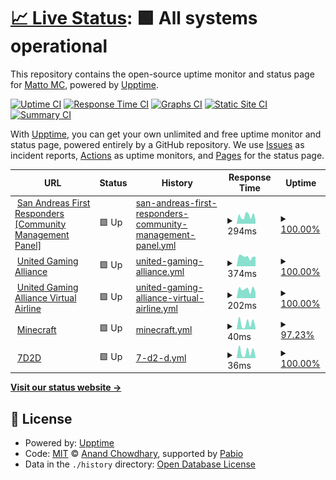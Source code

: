 # [📈 Live Status](https://status.unitedgamingalliance.com): <!--live status--> **🟩 All systems operational**

This repository contains the open-source uptime monitor and status page for [Matto MC](mgmc.au), powered by [Upptime](https://github.com/upptime/upptime).

[![Uptime CI](https://github.com/mattomc/ugaupptime/workflows/Uptime%20CI/badge.svg)](https://github.com/mattomc/ugaupptime/actions?query=workflow%3A%22Uptime+CI%22)
[![Response Time CI](https://github.com/mattomc/ugaupptime/workflows/Response%20Time%20CI/badge.svg)](https://github.com/mattomc/ugaupptime/actions?query=workflow%3A%22Response+Time+CI%22)
[![Graphs CI](https://github.com/mattomc/ugaupptime/workflows/Graphs%20CI/badge.svg)](https://github.com/mattomc/ugaupptime/actions?query=workflow%3A%22Graphs+CI%22)
[![Static Site CI](https://github.com/mattomc/ugaupptime/workflows/Static%20Site%20CI/badge.svg)](https://github.com/mattomc/ugaupptime/actions?query=workflow%3A%22Static+Site+CI%22)
[![Summary CI](https://github.com/mattomc/ugaupptime/workflows/Summary%20CI/badge.svg)](https://github.com/mattomc/ugaupptime/actions?query=workflow%3A%22Summary+CI%22)

With [Upptime](https://upptime.js.org), you can get your own unlimited and free uptime monitor and status page, powered entirely by a GitHub repository. We use [Issues](https://github.com/mattomc/ugaupptime/issues) as incident reports, [Actions](https://github.com/mattomc/ugaupptime/actions) as uptime monitors, and [Pages](https://status.unitedgamingalliance.com) for the status page.

<!--start: status pages-->
<!-- This summary is generated by Upptime (https://github.com/upptime/upptime) -->
<!-- Do not edit this manually, your changes will be overwritten -->
<!-- prettier-ignore -->
| URL | Status | History | Response Time | Uptime |
| --- | ------ | ------- | ------------- | ------ |
| <img alt="" src="https://icons.duckduckgo.com/ip3/cms.safrgaming.com.ico" height="13"> [San Andreas First Responders [Community Management Panel]](https://cms.safrgaming.com) | 🟩 Up | [san-andreas-first-responders-community-management-panel.yml](https://github.com/mattomc/ugaupptime/commits/HEAD/history/san-andreas-first-responders-community-management-panel.yml) | <details><summary><img alt="Response time graph" src="./graphs/san-andreas-first-responders-community-management-panel/response-time-week.png" height="20"> 294ms</summary><br><a href="https://status.unitedgamingalliance.com/history/san-andreas-first-responders-community-management-panel"><img alt="Response time 267" src="https://img.shields.io/endpoint?url=https%3A%2F%2Fraw.githubusercontent.com%2Fmattomc%2Fugaupptime%2FHEAD%2Fapi%2Fsan-andreas-first-responders-community-management-panel%2Fresponse-time.json"></a><br><a href="https://status.unitedgamingalliance.com/history/san-andreas-first-responders-community-management-panel"><img alt="24-hour response time 139" src="https://img.shields.io/endpoint?url=https%3A%2F%2Fraw.githubusercontent.com%2Fmattomc%2Fugaupptime%2FHEAD%2Fapi%2Fsan-andreas-first-responders-community-management-panel%2Fresponse-time-day.json"></a><br><a href="https://status.unitedgamingalliance.com/history/san-andreas-first-responders-community-management-panel"><img alt="7-day response time 294" src="https://img.shields.io/endpoint?url=https%3A%2F%2Fraw.githubusercontent.com%2Fmattomc%2Fugaupptime%2FHEAD%2Fapi%2Fsan-andreas-first-responders-community-management-panel%2Fresponse-time-week.json"></a><br><a href="https://status.unitedgamingalliance.com/history/san-andreas-first-responders-community-management-panel"><img alt="30-day response time 267" src="https://img.shields.io/endpoint?url=https%3A%2F%2Fraw.githubusercontent.com%2Fmattomc%2Fugaupptime%2FHEAD%2Fapi%2Fsan-andreas-first-responders-community-management-panel%2Fresponse-time-month.json"></a><br><a href="https://status.unitedgamingalliance.com/history/san-andreas-first-responders-community-management-panel"><img alt="1-year response time 267" src="https://img.shields.io/endpoint?url=https%3A%2F%2Fraw.githubusercontent.com%2Fmattomc%2Fugaupptime%2FHEAD%2Fapi%2Fsan-andreas-first-responders-community-management-panel%2Fresponse-time-year.json"></a></details> | <details><summary><a href="https://status.unitedgamingalliance.com/history/san-andreas-first-responders-community-management-panel">100.00%</a></summary><a href="https://status.unitedgamingalliance.com/history/san-andreas-first-responders-community-management-panel"><img alt="All-time uptime 100.00%" src="https://img.shields.io/endpoint?url=https%3A%2F%2Fraw.githubusercontent.com%2Fmattomc%2Fugaupptime%2FHEAD%2Fapi%2Fsan-andreas-first-responders-community-management-panel%2Fuptime.json"></a><br><a href="https://status.unitedgamingalliance.com/history/san-andreas-first-responders-community-management-panel"><img alt="24-hour uptime 100.00%" src="https://img.shields.io/endpoint?url=https%3A%2F%2Fraw.githubusercontent.com%2Fmattomc%2Fugaupptime%2FHEAD%2Fapi%2Fsan-andreas-first-responders-community-management-panel%2Fuptime-day.json"></a><br><a href="https://status.unitedgamingalliance.com/history/san-andreas-first-responders-community-management-panel"><img alt="7-day uptime 100.00%" src="https://img.shields.io/endpoint?url=https%3A%2F%2Fraw.githubusercontent.com%2Fmattomc%2Fugaupptime%2FHEAD%2Fapi%2Fsan-andreas-first-responders-community-management-panel%2Fuptime-week.json"></a><br><a href="https://status.unitedgamingalliance.com/history/san-andreas-first-responders-community-management-panel"><img alt="30-day uptime 100.00%" src="https://img.shields.io/endpoint?url=https%3A%2F%2Fraw.githubusercontent.com%2Fmattomc%2Fugaupptime%2FHEAD%2Fapi%2Fsan-andreas-first-responders-community-management-panel%2Fuptime-month.json"></a><br><a href="https://status.unitedgamingalliance.com/history/san-andreas-first-responders-community-management-panel"><img alt="1-year uptime 100.00%" src="https://img.shields.io/endpoint?url=https%3A%2F%2Fraw.githubusercontent.com%2Fmattomc%2Fugaupptime%2FHEAD%2Fapi%2Fsan-andreas-first-responders-community-management-panel%2Fuptime-year.json"></a></details>
| <img alt="" src="https://icons.duckduckgo.com/ip3/forum.unitedgamingalliance.com.ico" height="13"> [United Gaming Alliance](https://forum.unitedgamingalliance.com) | 🟩 Up | [united-gaming-alliance.yml](https://github.com/mattomc/ugaupptime/commits/HEAD/history/united-gaming-alliance.yml) | <details><summary><img alt="Response time graph" src="./graphs/united-gaming-alliance/response-time-week.png" height="20"> 374ms</summary><br><a href="https://status.unitedgamingalliance.com/history/united-gaming-alliance"><img alt="Response time 360" src="https://img.shields.io/endpoint?url=https%3A%2F%2Fraw.githubusercontent.com%2Fmattomc%2Fugaupptime%2FHEAD%2Fapi%2Funited-gaming-alliance%2Fresponse-time.json"></a><br><a href="https://status.unitedgamingalliance.com/history/united-gaming-alliance"><img alt="24-hour response time 369" src="https://img.shields.io/endpoint?url=https%3A%2F%2Fraw.githubusercontent.com%2Fmattomc%2Fugaupptime%2FHEAD%2Fapi%2Funited-gaming-alliance%2Fresponse-time-day.json"></a><br><a href="https://status.unitedgamingalliance.com/history/united-gaming-alliance"><img alt="7-day response time 374" src="https://img.shields.io/endpoint?url=https%3A%2F%2Fraw.githubusercontent.com%2Fmattomc%2Fugaupptime%2FHEAD%2Fapi%2Funited-gaming-alliance%2Fresponse-time-week.json"></a><br><a href="https://status.unitedgamingalliance.com/history/united-gaming-alliance"><img alt="30-day response time 360" src="https://img.shields.io/endpoint?url=https%3A%2F%2Fraw.githubusercontent.com%2Fmattomc%2Fugaupptime%2FHEAD%2Fapi%2Funited-gaming-alliance%2Fresponse-time-month.json"></a><br><a href="https://status.unitedgamingalliance.com/history/united-gaming-alliance"><img alt="1-year response time 360" src="https://img.shields.io/endpoint?url=https%3A%2F%2Fraw.githubusercontent.com%2Fmattomc%2Fugaupptime%2FHEAD%2Fapi%2Funited-gaming-alliance%2Fresponse-time-year.json"></a></details> | <details><summary><a href="https://status.unitedgamingalliance.com/history/united-gaming-alliance">100.00%</a></summary><a href="https://status.unitedgamingalliance.com/history/united-gaming-alliance"><img alt="All-time uptime 100.00%" src="https://img.shields.io/endpoint?url=https%3A%2F%2Fraw.githubusercontent.com%2Fmattomc%2Fugaupptime%2FHEAD%2Fapi%2Funited-gaming-alliance%2Fuptime.json"></a><br><a href="https://status.unitedgamingalliance.com/history/united-gaming-alliance"><img alt="24-hour uptime 100.00%" src="https://img.shields.io/endpoint?url=https%3A%2F%2Fraw.githubusercontent.com%2Fmattomc%2Fugaupptime%2FHEAD%2Fapi%2Funited-gaming-alliance%2Fuptime-day.json"></a><br><a href="https://status.unitedgamingalliance.com/history/united-gaming-alliance"><img alt="7-day uptime 100.00%" src="https://img.shields.io/endpoint?url=https%3A%2F%2Fraw.githubusercontent.com%2Fmattomc%2Fugaupptime%2FHEAD%2Fapi%2Funited-gaming-alliance%2Fuptime-week.json"></a><br><a href="https://status.unitedgamingalliance.com/history/united-gaming-alliance"><img alt="30-day uptime 100.00%" src="https://img.shields.io/endpoint?url=https%3A%2F%2Fraw.githubusercontent.com%2Fmattomc%2Fugaupptime%2FHEAD%2Fapi%2Funited-gaming-alliance%2Fuptime-month.json"></a><br><a href="https://status.unitedgamingalliance.com/history/united-gaming-alliance"><img alt="1-year uptime 100.00%" src="https://img.shields.io/endpoint?url=https%3A%2F%2Fraw.githubusercontent.com%2Fmattomc%2Fugaupptime%2FHEAD%2Fapi%2Funited-gaming-alliance%2Fuptime-year.json"></a></details>
| <img alt="" src="https://icons.duckduckgo.com/ip3/va.unitedgamingalliance.com.ico" height="13"> [United Gaming Alliance Virtual Airline](https://va.unitedgamingalliance.com) | 🟩 Up | [united-gaming-alliance-virtual-airline.yml](https://github.com/mattomc/ugaupptime/commits/HEAD/history/united-gaming-alliance-virtual-airline.yml) | <details><summary><img alt="Response time graph" src="./graphs/united-gaming-alliance-virtual-airline/response-time-week.png" height="20"> 202ms</summary><br><a href="https://status.unitedgamingalliance.com/history/united-gaming-alliance-virtual-airline"><img alt="Response time 190" src="https://img.shields.io/endpoint?url=https%3A%2F%2Fraw.githubusercontent.com%2Fmattomc%2Fugaupptime%2FHEAD%2Fapi%2Funited-gaming-alliance-virtual-airline%2Fresponse-time.json"></a><br><a href="https://status.unitedgamingalliance.com/history/united-gaming-alliance-virtual-airline"><img alt="24-hour response time 143" src="https://img.shields.io/endpoint?url=https%3A%2F%2Fraw.githubusercontent.com%2Fmattomc%2Fugaupptime%2FHEAD%2Fapi%2Funited-gaming-alliance-virtual-airline%2Fresponse-time-day.json"></a><br><a href="https://status.unitedgamingalliance.com/history/united-gaming-alliance-virtual-airline"><img alt="7-day response time 202" src="https://img.shields.io/endpoint?url=https%3A%2F%2Fraw.githubusercontent.com%2Fmattomc%2Fugaupptime%2FHEAD%2Fapi%2Funited-gaming-alliance-virtual-airline%2Fresponse-time-week.json"></a><br><a href="https://status.unitedgamingalliance.com/history/united-gaming-alliance-virtual-airline"><img alt="30-day response time 190" src="https://img.shields.io/endpoint?url=https%3A%2F%2Fraw.githubusercontent.com%2Fmattomc%2Fugaupptime%2FHEAD%2Fapi%2Funited-gaming-alliance-virtual-airline%2Fresponse-time-month.json"></a><br><a href="https://status.unitedgamingalliance.com/history/united-gaming-alliance-virtual-airline"><img alt="1-year response time 190" src="https://img.shields.io/endpoint?url=https%3A%2F%2Fraw.githubusercontent.com%2Fmattomc%2Fugaupptime%2FHEAD%2Fapi%2Funited-gaming-alliance-virtual-airline%2Fresponse-time-year.json"></a></details> | <details><summary><a href="https://status.unitedgamingalliance.com/history/united-gaming-alliance-virtual-airline">100.00%</a></summary><a href="https://status.unitedgamingalliance.com/history/united-gaming-alliance-virtual-airline"><img alt="All-time uptime 100.00%" src="https://img.shields.io/endpoint?url=https%3A%2F%2Fraw.githubusercontent.com%2Fmattomc%2Fugaupptime%2FHEAD%2Fapi%2Funited-gaming-alliance-virtual-airline%2Fuptime.json"></a><br><a href="https://status.unitedgamingalliance.com/history/united-gaming-alliance-virtual-airline"><img alt="24-hour uptime 100.00%" src="https://img.shields.io/endpoint?url=https%3A%2F%2Fraw.githubusercontent.com%2Fmattomc%2Fugaupptime%2FHEAD%2Fapi%2Funited-gaming-alliance-virtual-airline%2Fuptime-day.json"></a><br><a href="https://status.unitedgamingalliance.com/history/united-gaming-alliance-virtual-airline"><img alt="7-day uptime 100.00%" src="https://img.shields.io/endpoint?url=https%3A%2F%2Fraw.githubusercontent.com%2Fmattomc%2Fugaupptime%2FHEAD%2Fapi%2Funited-gaming-alliance-virtual-airline%2Fuptime-week.json"></a><br><a href="https://status.unitedgamingalliance.com/history/united-gaming-alliance-virtual-airline"><img alt="30-day uptime 100.00%" src="https://img.shields.io/endpoint?url=https%3A%2F%2Fraw.githubusercontent.com%2Fmattomc%2Fugaupptime%2FHEAD%2Fapi%2Funited-gaming-alliance-virtual-airline%2Fuptime-month.json"></a><br><a href="https://status.unitedgamingalliance.com/history/united-gaming-alliance-virtual-airline"><img alt="1-year uptime 100.00%" src="https://img.shields.io/endpoint?url=https%3A%2F%2Fraw.githubusercontent.com%2Fmattomc%2Fugaupptime%2FHEAD%2Fapi%2Funited-gaming-alliance-virtual-airline%2Fuptime-year.json"></a></details>
| <img alt="" src="https://icons.duckduckgo.com/ip3/null.ico" height="13"> [Minecraft](149.28.42.129) | 🟩 Up | [minecraft.yml](https://github.com/mattomc/ugaupptime/commits/HEAD/history/minecraft.yml) | <details><summary><img alt="Response time graph" src="./graphs/minecraft/response-time-week.png" height="20"> 40ms</summary><br><a href="https://status.unitedgamingalliance.com/history/minecraft"><img alt="Response time 42" src="https://img.shields.io/endpoint?url=https%3A%2F%2Fraw.githubusercontent.com%2Fmattomc%2Fugaupptime%2FHEAD%2Fapi%2Fminecraft%2Fresponse-time.json"></a><br><a href="https://status.unitedgamingalliance.com/history/minecraft"><img alt="24-hour response time 43" src="https://img.shields.io/endpoint?url=https%3A%2F%2Fraw.githubusercontent.com%2Fmattomc%2Fugaupptime%2FHEAD%2Fapi%2Fminecraft%2Fresponse-time-day.json"></a><br><a href="https://status.unitedgamingalliance.com/history/minecraft"><img alt="7-day response time 40" src="https://img.shields.io/endpoint?url=https%3A%2F%2Fraw.githubusercontent.com%2Fmattomc%2Fugaupptime%2FHEAD%2Fapi%2Fminecraft%2Fresponse-time-week.json"></a><br><a href="https://status.unitedgamingalliance.com/history/minecraft"><img alt="30-day response time 42" src="https://img.shields.io/endpoint?url=https%3A%2F%2Fraw.githubusercontent.com%2Fmattomc%2Fugaupptime%2FHEAD%2Fapi%2Fminecraft%2Fresponse-time-month.json"></a><br><a href="https://status.unitedgamingalliance.com/history/minecraft"><img alt="1-year response time 42" src="https://img.shields.io/endpoint?url=https%3A%2F%2Fraw.githubusercontent.com%2Fmattomc%2Fugaupptime%2FHEAD%2Fapi%2Fminecraft%2Fresponse-time-year.json"></a></details> | <details><summary><a href="https://status.unitedgamingalliance.com/history/minecraft">97.23%</a></summary><a href="https://status.unitedgamingalliance.com/history/minecraft"><img alt="All-time uptime 98.72%" src="https://img.shields.io/endpoint?url=https%3A%2F%2Fraw.githubusercontent.com%2Fmattomc%2Fugaupptime%2FHEAD%2Fapi%2Fminecraft%2Fuptime.json"></a><br><a href="https://status.unitedgamingalliance.com/history/minecraft"><img alt="24-hour uptime 80.62%" src="https://img.shields.io/endpoint?url=https%3A%2F%2Fraw.githubusercontent.com%2Fmattomc%2Fugaupptime%2FHEAD%2Fapi%2Fminecraft%2Fuptime-day.json"></a><br><a href="https://status.unitedgamingalliance.com/history/minecraft"><img alt="7-day uptime 97.23%" src="https://img.shields.io/endpoint?url=https%3A%2F%2Fraw.githubusercontent.com%2Fmattomc%2Fugaupptime%2FHEAD%2Fapi%2Fminecraft%2Fuptime-week.json"></a><br><a href="https://status.unitedgamingalliance.com/history/minecraft"><img alt="30-day uptime 98.72%" src="https://img.shields.io/endpoint?url=https%3A%2F%2Fraw.githubusercontent.com%2Fmattomc%2Fugaupptime%2FHEAD%2Fapi%2Fminecraft%2Fuptime-month.json"></a><br><a href="https://status.unitedgamingalliance.com/history/minecraft"><img alt="1-year uptime 98.72%" src="https://img.shields.io/endpoint?url=https%3A%2F%2Fraw.githubusercontent.com%2Fmattomc%2Fugaupptime%2FHEAD%2Fapi%2Fminecraft%2Fuptime-year.json"></a></details>
| <img alt="" src="https://icons.duckduckgo.com/ip3/null.ico" height="13"> [7D2D](149.28.42.129) | 🟩 Up | [7-d2-d.yml](https://github.com/mattomc/ugaupptime/commits/HEAD/history/7-d2-d.yml) | <details><summary><img alt="Response time graph" src="./graphs/7-d2-d/response-time-week.png" height="20"> 36ms</summary><br><a href="https://status.unitedgamingalliance.com/history/7-d2-d"><img alt="Response time 38" src="https://img.shields.io/endpoint?url=https%3A%2F%2Fraw.githubusercontent.com%2Fmattomc%2Fugaupptime%2FHEAD%2Fapi%2F7-d2-d%2Fresponse-time.json"></a><br><a href="https://status.unitedgamingalliance.com/history/7-d2-d"><img alt="24-hour response time 9" src="https://img.shields.io/endpoint?url=https%3A%2F%2Fraw.githubusercontent.com%2Fmattomc%2Fugaupptime%2FHEAD%2Fapi%2F7-d2-d%2Fresponse-time-day.json"></a><br><a href="https://status.unitedgamingalliance.com/history/7-d2-d"><img alt="7-day response time 36" src="https://img.shields.io/endpoint?url=https%3A%2F%2Fraw.githubusercontent.com%2Fmattomc%2Fugaupptime%2FHEAD%2Fapi%2F7-d2-d%2Fresponse-time-week.json"></a><br><a href="https://status.unitedgamingalliance.com/history/7-d2-d"><img alt="30-day response time 38" src="https://img.shields.io/endpoint?url=https%3A%2F%2Fraw.githubusercontent.com%2Fmattomc%2Fugaupptime%2FHEAD%2Fapi%2F7-d2-d%2Fresponse-time-month.json"></a><br><a href="https://status.unitedgamingalliance.com/history/7-d2-d"><img alt="1-year response time 38" src="https://img.shields.io/endpoint?url=https%3A%2F%2Fraw.githubusercontent.com%2Fmattomc%2Fugaupptime%2FHEAD%2Fapi%2F7-d2-d%2Fresponse-time-year.json"></a></details> | <details><summary><a href="https://status.unitedgamingalliance.com/history/7-d2-d">100.00%</a></summary><a href="https://status.unitedgamingalliance.com/history/7-d2-d"><img alt="All-time uptime 100.00%" src="https://img.shields.io/endpoint?url=https%3A%2F%2Fraw.githubusercontent.com%2Fmattomc%2Fugaupptime%2FHEAD%2Fapi%2F7-d2-d%2Fuptime.json"></a><br><a href="https://status.unitedgamingalliance.com/history/7-d2-d"><img alt="24-hour uptime 100.00%" src="https://img.shields.io/endpoint?url=https%3A%2F%2Fraw.githubusercontent.com%2Fmattomc%2Fugaupptime%2FHEAD%2Fapi%2F7-d2-d%2Fuptime-day.json"></a><br><a href="https://status.unitedgamingalliance.com/history/7-d2-d"><img alt="7-day uptime 100.00%" src="https://img.shields.io/endpoint?url=https%3A%2F%2Fraw.githubusercontent.com%2Fmattomc%2Fugaupptime%2FHEAD%2Fapi%2F7-d2-d%2Fuptime-week.json"></a><br><a href="https://status.unitedgamingalliance.com/history/7-d2-d"><img alt="30-day uptime 100.00%" src="https://img.shields.io/endpoint?url=https%3A%2F%2Fraw.githubusercontent.com%2Fmattomc%2Fugaupptime%2FHEAD%2Fapi%2F7-d2-d%2Fuptime-month.json"></a><br><a href="https://status.unitedgamingalliance.com/history/7-d2-d"><img alt="1-year uptime 100.00%" src="https://img.shields.io/endpoint?url=https%3A%2F%2Fraw.githubusercontent.com%2Fmattomc%2Fugaupptime%2FHEAD%2Fapi%2F7-d2-d%2Fuptime-year.json"></a></details>

<!--end: status pages-->

[**Visit our status website →**](https://status.unitedgamingalliance.com)

## 📄 License

- Powered by: [Upptime](https://github.com/upptime/upptime)
- Code: [MIT](./LICENSE) © [Anand Chowdhary](https://anandchowdhary.com), supported by [Pabio](https://pabio.com)
- Data in the `./history` directory: [Open Database License](https://opendatacommons.org/licenses/odbl/1-0/)
